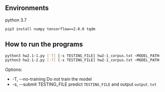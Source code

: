 ## Environments
python 3.7
```bash
pip3 install numpy tensorflow==2.0.0 tqdm
```

## How to run the programs
```bash
python3 hw2.1-1.py [-T] [-s TESTING_FILE] hw2-1_corpus.txt <MODEL_PATH>
python3 hw2.1-2.py [-T] [-s TESTING_FILE] hw2-1_corpus.txt <MODEL_PATH>
```

Options:
* -T, --no-training				Do not train the model
* -s, --submit TESTING_FILE		predict `TESTING_FILE` and output `output.txt`
